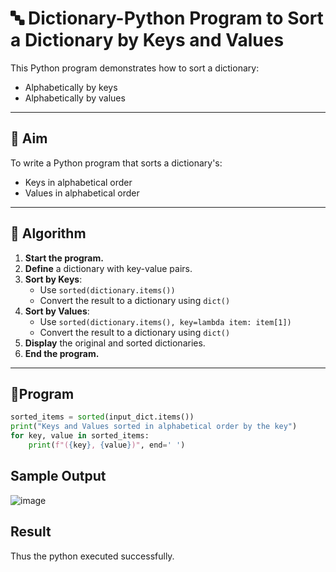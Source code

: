 # 🔤 Dictionary-Python Program to Sort a Dictionary by Keys and Values

This Python program demonstrates how to sort a dictionary:
- Alphabetically by keys
- Alphabetically by values

---

## 🎯 Aim

To write a Python program that sorts a dictionary's:
- Keys in alphabetical order
- Values in alphabetical order

---

## 🧠 Algorithm

1. **Start the program.**
2. **Define** a dictionary with key-value pairs.
3. **Sort by Keys**:
   - Use `sorted(dictionary.items())`
   - Convert the result to a dictionary using `dict()`
4. **Sort by Values**:
   - Use `sorted(dictionary.items(), key=lambda item: item[1])`
   - Convert the result to a dictionary using `dict()`
5. **Display** the original and sorted dictionaries.
6. **End the program.**

---

## 🧪Program
```py
sorted_items = sorted(input_dict.items())
print("Keys and Values sorted in alphabetical order by the key")
for key, value in sorted_items:
    print(f"({key}, {value})", end=' ')
```

## Sample Output
![image](https://github.com/user-attachments/assets/a5b9e6b4-6445-4cf3-8be9-2ba368592943)

## Result
Thus the python executed successfully.
